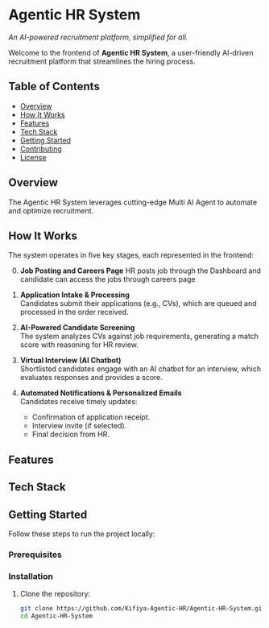 # Agentic HR System 

*An AI-powered recruitment platform, simplified for all.*

Welcome to the frontend of **Agentic HR System**, a user-friendly AI-driven recruitment platform that streamlines the hiring process. 

## Table of Contents
- [Overview](#overview)
- [How It Works](#how-it-works)
- [Features](#features)
- [Tech Stack](#tech-stack)
- [Getting Started](#getting-started)
- [Contributing](#contributing)
- [License](#license)

## Overview
The Agentic HR System leverages cutting-edge Multi AI Agent to automate and optimize recruitment.

## How It Works
The system operates in five key stages, each represented in the frontend:

0. **Job Posting and Careers Page**
   HR posts job through the Dashboard and candidate can access the jobs through careers page
   
2. **Application Intake & Processing**  
   Candidates submit their applications (e.g., CVs), which are queued and processed in the order received.

3. **AI-Powered Candidate Screening**  
   The system analyzes CVs against job requirements, generating a match score with reasoning for HR review.

4. **Virtual Interview (AI Chatbot)**  
   Shortlisted candidates engage with an AI chatbot for an interview, which evaluates responses and provides a score.

5. **Automated Notifications & Personalized Emails**  
   Candidates receive timely updates:  
   - Confirmation of application receipt.  
   - Interview invite (if selected).  
   - Final decision from HR.


## Features


## Tech Stack

## Getting Started
Follow these steps to run the project locally:

### Prerequisites

### Installation
1. Clone the repository:
   ```bash
   git clone https://github.com/Kifiya-Agentic-HR/Agentic-HR-System.git
   cd Agentic-HR-System
